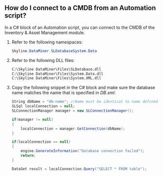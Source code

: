## How do I connect to a CMDB from an Automation script?

In a C# block of an Automation script, you can connect to the CMDB of the Inventory & Asset Management module.

1. Refer to the following namespaces:

    ```cs
    Skyline.DataMiner.SLDatabaseSystem.Data
    ```

2. Refer to the following DLL files:

    ```txt
    C:\Skyline DataMiner\Files\SLDatabase.dll
    C:\Skyline DataMiner\Files\System.Data.dll
    C:\Skyline DataMiner\Files\System.XML.dll
    ```

3. Copy the following snippet in the C# block and make sure the database name matches the name that is specified in *DB.xml*:

    ```cs
    String dbName = "db-name"; //Name must be identical to name defined in db.xml
    SLSql localConnection = null;
    SLConnectionManager manager = new SLConnectionManager();

    if(manager != null)
    {
        localConnection = manager.GetConnection(dbName);
    }

    if(localConnection == null)
    {
        engine.GenerateInformation("Database connection failed");
        return;
    }

    DataSet result = localConnection.Query("SELECT * FROM table");
    ```
